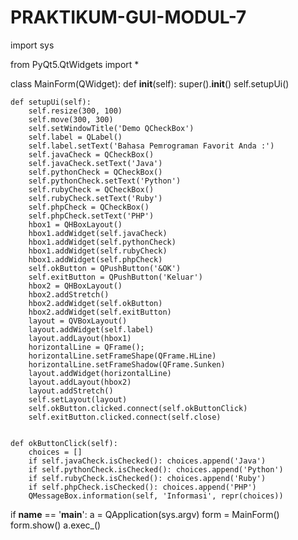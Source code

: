 # PRAKTIKUM-GUI-MODUL-7

import sys

from PyQt5.QtWidgets import *


class MainForm(QWidget):
    def __init__(self):
        super().__init__()
        self.setupUi()


    def setupUi(self):
        self.resize(300, 100)
        self.move(300, 300)
        self.setWindowTitle('Demo QCheckBox')
        self.label = QLabel()
        self.label.setText('Bahasa Pemrograman Favorit Anda :')
        self.javaCheck = QCheckBox()
        self.javaCheck.setText('Java')
        self.pythonCheck = QCheckBox()
        self.pythonCheck.setText('Python')
        self.rubyCheck = QCheckBox()
        self.rubyCheck.setText('Ruby')
        self.phpCheck = QCheckBox()
        self.phpCheck.setText('PHP')
        hbox1 = QHBoxLayout()
        hbox1.addWidget(self.javaCheck)
        hbox1.addWidget(self.pythonCheck)
        hbox1.addWidget(self.rubyCheck)
        hbox1.addWidget(self.phpCheck)
        self.okButton = QPushButton('&OK')
        self.exitButton = QPushButton('Keluar')
        hbox2 = QHBoxLayout()
        hbox2.addStretch()
        hbox2.addWidget(self.okButton)
        hbox2.addWidget(self.exitButton)
        layout = QVBoxLayout()
        layout.addWidget(self.label)
        layout.addLayout(hbox1)
        horizontalLine = QFrame();
        horizontalLine.setFrameShape(QFrame.HLine)
        horizontalLine.setFrameShadow(QFrame.Sunken)
        layout.addWidget(horizontalLine)
        layout.addLayout(hbox2)
        layout.addStretch()
        self.setLayout(layout)
        self.okButton.clicked.connect(self.okButtonClick)
        self.exitButton.clicked.connect(self.close)


    def okButtonClick(self):
        choices = []
        if self.javaCheck.isChecked(): choices.append('Java')
        if self.pythonCheck.isChecked(): choices.append('Python')
        if self.rubyCheck.isChecked(): choices.append('Ruby')
        if self.phpCheck.isChecked(): choices.append('PHP')
        QMessageBox.information(self, 'Informasi', repr(choices))

if __name__ == '__main__':
    a = QApplication(sys.argv)
    form = MainForm()
    form.show()
    a.exec_()
